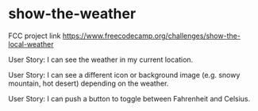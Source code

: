 # show-the-weather

FCC project link https://www.freecodecamp.org/challenges/show-the-local-weather

User Story: I can see the weather in my current location.

User Story: I can see a different icon or background image (e.g. snowy mountain, hot desert) depending on the weather.

User Story: I can push a button to toggle between Fahrenheit and Celsius.

